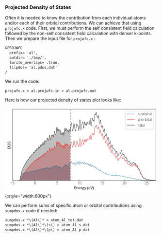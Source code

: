 ### Projected Density of States 
Often it is needed to know the contribution from each individual atoms and/or each of their orbital contributions. We can achieve that using `projwfc.x` code. First, we must perform the self consistent field calculation followed by the non-self consistent field calculation with denser k-points. Then we prepare the input file for `projwfc.x` : 
``` 
&PROJWFC
  prefix= 'al',
  outdir= './tmp/',
  lwrite_overlaps= .true,
  filpdos= 'al.pdos.dat'
/
``` 
We run the code: 
``` 
projwfc.x < al.projwfc.in > al.projwfc.out 

```
Here is how our projected density of states plot looks like: 

![PDOS](../img/pdos.png){:style="width:600px"} 

We can perform sums of specific atom or orbital contributions using `sumpdos.x` code if needed: 
``` 
sumpdos.x *\(Al\)* > atom_Al_tot.dat 
sumpdos.x *\(Al\)*\(s\) > atom_Al_s.dat 
sumpdos.x *\(Al\)*\(p\) > atom_Al_p.dat
```

